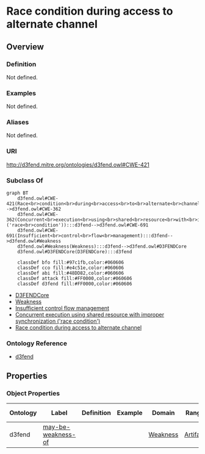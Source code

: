 # Race condition during access to alternate channel

## Overview

### Definition
Not defined.

### Examples
Not defined.

### Aliases
Not defined.

### URI
http://d3fend.mitre.org/ontologies/d3fend.owl#CWE-421

### Subclass Of
```mermaid
graph BT
    d3fend.owl#CWE-421(Race<br>condition<br>during<br>access<br>to<br>alternate<br>channel):::d3fend-->d3fend.owl#CWE-362
    d3fend.owl#CWE-362(Concurrent<br>execution<br>using<br>shared<br>resource<br>with<br>improper<br>synchronization<br>('race<br>condition')):::d3fend-->d3fend.owl#CWE-691
    d3fend.owl#CWE-691(Insufficient<br>control<br>flow<br>management):::d3fend-->d3fend.owl#Weakness
    d3fend.owl#Weakness(Weakness):::d3fend-->d3fend.owl#D3FENDCore
    d3fend.owl#D3FENDCore(D3FENDCore):::d3fend
    
    classDef bfo fill:#97c1fb,color:#060606
    classDef cco fill:#e4c51e,color:#060606
    classDef abi fill:#48DD82,color:#060606
    classDef attack fill:#FF0000,color:#060606
    classDef d3fend fill:#FF0000,color:#060606
```

- [D3FENDCore](/docs/ontology/reference/model/D3FENDCore/D3FENDCore.md)
- [Weakness](/docs/ontology/reference/model/D3FENDCore/Weakness/Weakness.md)
- [Insufficient control flow management](/docs/ontology/reference/model/D3FENDCore/Weakness/Insufficient%20control%20flow%20management/Insufficient%20control%20flow%20management.md)
- [Concurrent execution using shared resource with improper synchronization ('race condition')](/docs/ontology/reference/model/D3FENDCore/Weakness/Insufficient%20control%20flow%20management/Concurrent%20execution%20using%20shared%20resource%20with%20improper%20synchronization%20%28%27race%20condition%27%29/Concurrent%20execution%20using%20shared%20resource%20with%20improper%20synchronization%20%28%27race%20condition%27%29.md)
- [Race condition during access to alternate channel](/docs/ontology/reference/model/D3FENDCore/Weakness/Insufficient%20control%20flow%20management/Concurrent%20execution%20using%20shared%20resource%20with%20improper%20synchronization%20%28%27race%20condition%27%29/Race%20condition%20during%20access%20to%20alternate%20channel/Race%20condition%20during%20access%20to%20alternate%20channel.md)


### Ontology Reference
- [d3fend](http://d3fend.mitre.org/ontologies/d3fend.owl#)

## Properties
### Object Properties
| Ontology | Label | Definition | Example | Domain | Range | Inverse Of |
|----------|-------|------------|---------|--------|-------|------------|
| d3fend | [may-be-weakness-of](http://d3fend.mitre.org/ontologies/d3fend.owl#may-be-weakness-of) |  |  | [Weakness](/docs/ontology/reference/model/D3FENDCore/Weakness/Weakness.md) | [Artifact](/docs/ontology/reference/model/D3FENDCore/Artifact/Artifact.md) | [may-have-weakness](http://d3fend.mitre.org/ontologies/d3fend.owl#may-have-weakness) |

